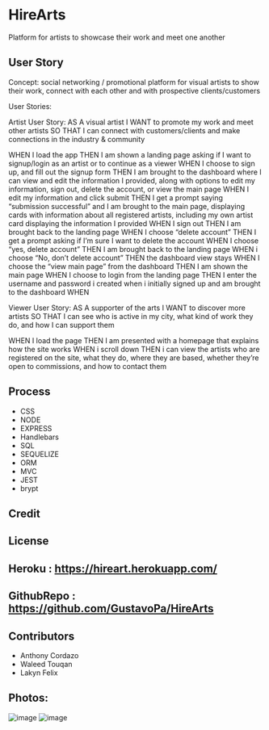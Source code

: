 # HireArts
Platform for artists to showcase their work and meet one another


## User Story
Concept: social networking / promotional platform for visual artists to show their work, connect with each other and with prospective clients/customers


User Stories:

Artist User Story:
AS A visual artist
I WANT to promote my work and meet other artists
SO THAT I can connect with customers/clients and make connections in the industry & community

WHEN I load the app
THEN I am shown a landing page asking if I want to signup/login as an artist or to continue as a viewer
WHEN I choose to sign up, and fill out the signup form 
THEN I am brought to the dashboard where I can view and edit the information I provided, along with options to edit my information, sign out, delete the account, or view the main page
WHEN I edit my information and click submit
THEN I get a prompt saying “submission successful” and I am brought to the main page, displaying cards with information about all registered artists, including my own artist card displaying the information I provided
WHEN I sign out
THEN I am brought back to the landing page
WHEN I choose “delete account”
THEN I get a prompt asking if I’m sure I want to delete the account
WHEN I choose “yes, delete account”
THEN I am brought back to the landing page
WHEN i choose “No, don’t delete account”
THEN the dashboard view stays
WHEN I choose the “view main page” from the dashboard
THEN I am shown the main page 
WHEN I choose to login from the landing page
THEN I enter the username and password i created when i initially signed up and am brought to the dashboard
WHEN



Viewer User Story:
AS A supporter of the arts
I WANT to discover more artists
SO THAT I can see who is active in my city, what kind of work they do, and how I can support them

WHEN I load the page
THEN I am presented with a homepage that explains how the site works 
WHEN i scroll down
THEN i can view the artists who are registered on the site, what they do, where they are based, whether they’re open to commissions, and how to contact them

 
## Process                  
* CSS              
* NODE                     
* EXPRESS 
* Handlebars                        
* SQL  
* SEQUELIZE  
* ORM
* MVC
* JEST   
* brypt

## Credit
 
## License

## Heroku : https://hireart.herokuapp.com/
## GithubRepo : https://github.com/GustavoPa/HireArts

## Contributors   
 * Anthony Cordazo     
 * Waleed Touqan      
 * Lakyn Felix
 
 ## Photos:
 
![image](https://user-images.githubusercontent.com/84104126/133005260-46ba23cf-9e12-4871-904e-e9b2c73f4331.png)
![image](https://user-images.githubusercontent.com/84104126/133005358-7a7a213c-cc24-40a9-ae86-078922530da9.png)

